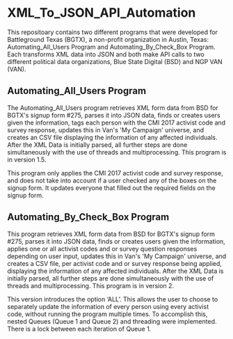 # XML_To_JSON_API_Automation
This repositoary contains two different programs that were developed for Battleground Texas (BGTX), a non-profit organization in Austin, Texas: Automating_All_Users Program and Automating_By_Check_Box Program. Each transforms XML data into JSON and both make API calls to two different political data organizations, Blue State Digital (BSD) and NGP VAN (VAN). 

## Automating_All_Users Program
The Automating_All_Users program retrieves XML form data from BSD for BGTX's signup form #275, parses it into JSON data, finds or creates users given the information, tags each person with the CMI 2017 activist code and survey response, updates this in Van's 'My Campaign' universe, and creates an CSV file displaying the information of any affected individuals. After the XML Data is initially parsed, all further steps are done simultaneously with the use of threads and multiprocessing. This program is in version 1.5.

This program only applies the CMI 2017 activist code and survey response, and does not take into account if a user checked any of the boxes on the signup form. It updates everyone that filled out the required fields on the signup form.

##  Automating_By_Check_Box Program
This program retrieves XML form data from BSD for BGTX's signup form #275, parses it into JSON data, finds or creates users given the information, applies one or all activist codes and or survey question responses depending on user input, updates this in Van's 'My Campaign' universe, and creates a CSV file, per activist code and or survey response being applied, displaying the information of any affected individuals. After the XML Data is initially parsed, all further steps are done simultaneously with the use of threads and multiprocessing. This program is in version 2. 

This version introduces the option ‘ALL’. This allows the user to choose to separately update the information of every person using every activist code, without running the program multiple times. To accomplish this, nested Queues (Queue 1 and Queue 2) and threading were implemented. There is a lock between each iteration of Queue 1.
